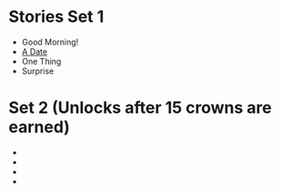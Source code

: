 # Stories Set 1
* Good Morning! 
* [A Date](https://github.com/EO4wellness/T-I-L/blob/main/polyglot/la-otra/French/Stories/Un-Rendez-Vous.md) 
* One Thing
* Surprise 

# Set 2 (Unlocks after 15 crowns are earned) 
*
*
*
*
